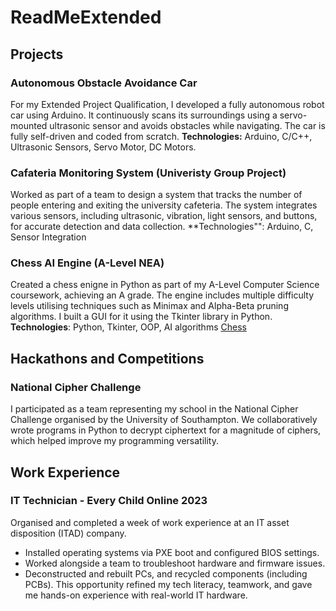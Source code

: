# ReadMeExtended

## Projects
### Autonomous Obstacle Avoidance Car
For my Extended Project Qualification, I developed a fully autonomous robot car using Arduino. It continuously scans its surroundings using a servo-mounted ultrasonic sensor and avoids obstacles while navigating. The car is fully self-driven and coded from scratch.
**Technologies:** Arduino, C/C++, Ultrasonic Sensors, Servo Motor, DC Motors.

### Cafateria Monitoring System (Univeristy Group Project)
Worked as part of a team to design a system that tracks the number of people entering and exiting the university cafeteria. The system  integrates various sensors, including ultrasonic, vibration, light sensors, and buttons, for accurate detection and data collection.
**Technologies"": Arduino, C, Sensor Integration

### Chess AI Engine (A-Level NEA)
Created a chess enigne in Python as part of my A-Level Computer Science coursework, achieving an A grade. The engine includes multiple difficulty levels utilising techniques such as Minimax and Alpha-Beta pruning algorithms. I built a GUI for it using the Tkinter library in Python.
**Technologies**: Python, Tkinter, OOP, AI algorithms
[Chess](https://github.com/Sonny-Pullen/Chess.git)

## Hackathons and Competitions
### National Cipher Challenge
I participated as a team representing my school in the National Cipher Challenge organised by the University of Southampton. We collaboratively wrote programs in Python to decrypt ciphertext for a magnitude of ciphers, which helped improve my programming versatility.

## Work Experience
### IT Technician - Every Child Online 2023
Organised and completed a week of work experience at an IT asset disposition (ITAD) company.
- Installed operating systems via PXE boot and configured BIOS settings.
- Worked alongside a team to troubleshoot hardware and firmware issues.
- Deconstructed and rebuilt PCs, and recycled components (including PCBs).
This opportunity refined my tech literacy, teamwork, and gave me hands-on experience with real-world IT hardware.
